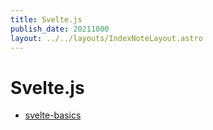 ```yaml
---
title: Svelte.js
publish_date: 20211000
layout: ../../layouts/IndexNoteLayout.astro
---
```


# Svelte.js
- [svelte-basics](../permanent-notes/svelte-basics.md)
